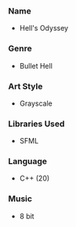 ### Name
- Hell's Odyssey

### Genre
- Bullet Hell

### Art Style
- Grayscale

### Libraries Used
- SFML

### Language
- C++ (20)

### Music
- 8 bit
